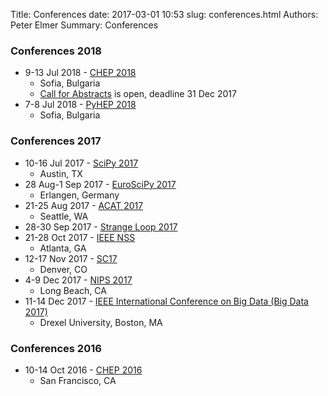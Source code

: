 Title: Conferences
date: 2017-03-01 10:53
slug: conferences.html
Authors: Peter Elmer
Summary: Conferences

### Conferences 2018

   * 9-13 Jul 2018 - [CHEP 2018](http://chep2018.org/)
     * Sofia, Bulgaria
     * [Call for Abstracts](https://indico.cern.ch/event/587955/abstracts/) is open, deadline 31 Dec 2017
   * 7-8 Jul 2018 - [PyHEP 2018](https://indico.cern.ch/event/694818/)
     * Sofia, Bulgaria

### Conferences 2017

   * 10-16 Jul 2017 - [SciPy 2017](https://www.eiseverywhere.com//ehome/220975)
     * Austin, TX
   * 28 Aug-1 Sep 2017 - [EuroSciPy 2017](https://www.euroscipy.org/2017/)
     * Erlangen, Germany
   * 21-25 Aug 2017 - [ACAT 2017](https://indico.cern.ch/event/567550/)
     * Seattle, WA
   * 28-30 Sep 2017 - [Strange Loop 2017](http://www.thestrangeloop.com/)
   * 21-28 Oct 2017 - [IEEE NSS](http://www.nss-mic.org/2017/welcome.asp)
     * Atlanta, GA
   * 12-17 Nov 2017 - [SC17](http://sc17.supercomputing.org)
     * Denver, CO
   * 4-9 Dec 2017 - [NIPS 2017](https://nips.cc)
     * Long Beach, CA
   * 11-14 Dec 2017 - [IEEE International Conference on Big Data (Big Data 2017) ](http://cci.drexel.edu/bigdata/bigdata2017/index.html)
     * Drexel University, Boston, MA

### Conferences 2016

   * 10-14 Oct 2016 - [CHEP 2016](http://chep2016.org/)
     * San Francisco, CA
